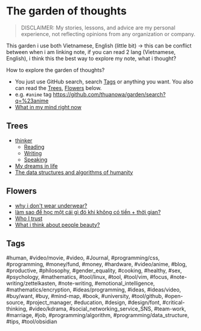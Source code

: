 # The garden of thoughts

> DISCLAIMER: My stories, lessons, and advice are my personal experience, not reflecting opinions from any organization or company.

This garden i use both Vietnamese, English (little bit) → this can be conflict between when i am linking note, if you can read 2 lang (Vietnamese, English), i think this the best way to explore my note, what i thought?

How to explore the garden of thoughts?
 - You just use GitHub search, search [Tags](#tags) or anything you want. You also can read the [Trees](#trees), [Flowers](#flowers) below.
  - e.g.  `#anime` tag <https://github.com/thuanowa/garden/search?q=%23anime>
  - [What in my mind right now](What%20in%20my%20mind%20right%20now.md)

## Trees

- [thinker](thinker.md)
	- [Reading](Reading.md)
	- [Writing](Writing.md)
	- [Speaking](Speaking.md)
- [My dreams in life](My%20dreams%20in%20life.md)
- [The data structures and algorithms of humanity](The%20data%20structures%20and%20algorithms%20of%20humanity.md)

## Flowers

- [why i don't wear underwear?](why%20i%20don't%20wear%20underwear.md)
- [làm sao để học một cái gì đó khi không có tiền + thời gian?](làm%20sao%20để%20học%kg20một%20cái%20gì%20đó%20khi%20không%20có%20tiền%20+%20thời%20gian.md)
- [Who I trust](Who%20I%20trust.md)
- [What i think about people beauty?](What%20I%20think%20about%20people%20beauty.md)

## Tags 

#human, #video/movie, #video, #Journal, #programming/css, #programming, #money/fund, #money, #hardware, #video/anime, #blog, #productive, #philosophy, #gender_equality, #cooking, #healthy, #sex, #psychology, #mathematics, #tool/linux, #tool, #tool/vim, #focus, #note-writing/zettelkasten, #note-writing, #emotional_intelligence, #mathematics/encryption, #ideas/programming, #ideas, #ideas/video, #buy/want, #buy, #mind-map, #book, #university, #tool/github, #open-source, #project_manager, #education, #design, #design/font, #critical-thinking, #video/kdrama, #social_networking_service_SNS, #team-work, #marriage, #job, #programming/algorithm, #programming/data_structure, #tips, #tool/obsidian

<!--TODO: make tags clickable on GitHub-->